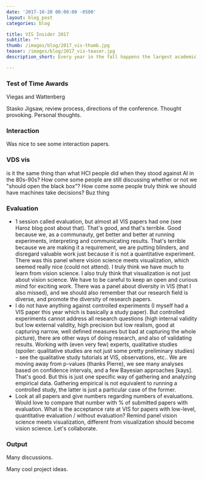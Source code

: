 ```yaml
---
date: '2017-10-20 00:00:00 -0500'
layout: blog_post
categories: blog

title: VIS Insider 2017
subtitle: ""
thumb: /images/blog/2017_vis-thumb.jpg
teaser: /images/blog/2017_vis-teaser.jpg
description_short: Every year in the fall happens the largest academic conference on visualization. I attended VIS for the 6th time. And for the first time, I decided to write down my two cents on the conference.

---
```



### Test of Time Awards

Viegas and Wattenberg

Stasko Jigsaw, review process, directions of the conference. Thought provoking. Personal thoughts.


### Interaction

Was nice to see some interaction papers.


### VDS vis
is it the same thing than what HCI people did when they stood against AI in the 80s-90s? How come some people are still discussing whether or not we "should open the black box"? How come some people truly think we should have machines take decisions?
Buz thing


### Evaluation

* 1 session called evaluation, but almost all VIS papers had one (see Haroz blog post about that). That's good, and that's terrible. Good because we, as a communauty, get better and better at running experiments, interpreting and communicating results. That's terrible because we are making it a requirement, we are putting blinders, and disregard valuable work just because it is not a quantitative experiment. There was this panel where vision science meets visualization, which seemed really nice (could not attend). I truly think we have much to learn from vision science. I also truly think that visualization is not just about vision science. We have to be careful to keep an open and curious mind for exciting work. There was a panel about diversity in VIS (that I also missed), and we should also remember that our research field is diverse, and promote the diversity of research papers. 
* I do not have anything against controlled experiments (I myself had a VIS paper this year which is basically a study paper). But controlled experiments cannot address all research questions (high internal validity but low external validity, high precision but low realism, good at capturing narrow, well defined measures but bad at capturing the whole picture), there are other ways of doing research, and also of validating results. Working with (even very few) experts, qualitative studies (spoiler: qualitative studies are not just some pretty preliminary studies) - see the qualitative study tutorials at VIS, observations, etc..
We are moving away from p-values (thanks Pierre), we see many analyses based on confidence intervals, and a few Bayesian approaches [kays]. That's good. But this is just one specific way of gathering and analyzing empirical data. Gathering empirical is not equivalent to running a controlled study, the latter is just a particular case of the former.
* Look at all papers and give numbers regarding numbers of evaluations. Would love to compare that number with % of submitted papers with evaluation. What is the acceptance rate at VIS for papers with low-level, quantitative evaluation / without evaluation? Remind panel vision science meets visualization, different from visualization should become vision science. Let's collaborate.

### Output

Many discussions.

Many cool project ideas.




